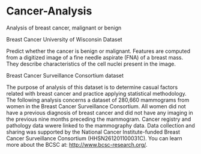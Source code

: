 # Cancer-Analysis
Analysis of breast cancer, malignant or benign


Breast Cancer University of Wisconsin Dataset

Predict whether the cancer is benign or malignant. Features are computed from a digitized image of a fine needle aspirate (FNA) of a breast mass. They describe characteristics of the cell nuclei present in the image.





Breast Cancer Surveillance Consortium dataset

The purpose of analysis of this dataset is to determine casual factors related with breast cancer and practice applying statistical methodology. The following analysis concerns a dataset of 280,660 mammograms from women in the Breast Cancer Surveillance Consortium. All women did not have a previous diagnosis of breast cancer and did not have any imaging in the previous nine months preceding the mammogram. Cancer registry and pathology data wwere linked to the mammography data.
Data collection and sharing was supported by the National Cancer Institute-funded Breast Cancer Surveillance Consortium (HHSN261201100031C). You can learn more about the BCSC at: http://www.bcsc-research.org/.

